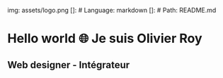img: assets/logo.png
[]: # Language: markdown
[]: # Path: README.md

# Hello world 🌐 Je suis Olivier Roy

## Web designer - Intégrateur

